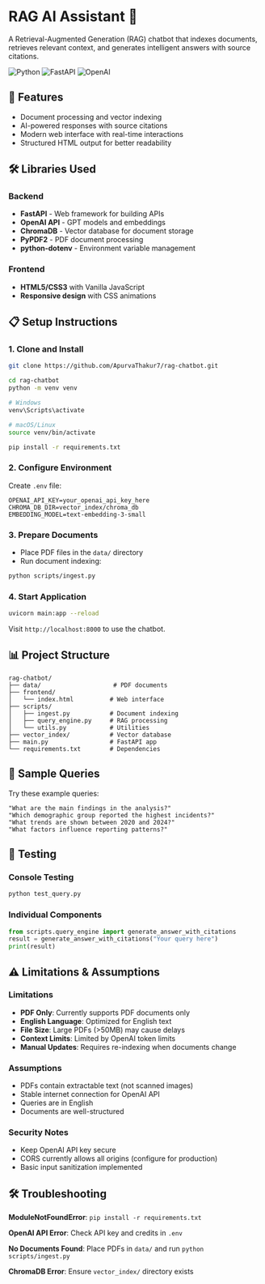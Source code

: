 # RAG AI Assistant 🤖

A Retrieval-Augmented Generation (RAG) chatbot that indexes documents, retrieves relevant context, and generates intelligent answers with source citations.

![Python](https://img.shields.io/badge/python-3.8+-blue.svg)
![FastAPI](https://img.shields.io/badge/FastAPI-005571?logo=fastapi)
![OpenAI](https://img.shields.io/badge/OpenAI-412991?logo=openai&logoColor=white)

## 🚀 Features

- Document processing and vector indexing
- AI-powered responses with source citations
- Modern web interface with real-time interactions
- Structured HTML output for better readability

## 🛠️ Libraries Used

### Backend
- **FastAPI** - Web framework for building APIs
- **OpenAI API** - GPT models and embeddings
- **ChromaDB** - Vector database for document storage
- **PyPDF2** - PDF document processing
- **python-dotenv** - Environment variable management

### Frontend
- **HTML5/CSS3** with Vanilla JavaScript
- **Responsive design** with CSS animations

## 📋 Setup Instructions

### 1. Clone and Install
```bash
git clone https://github.com/ApurvaThakur7/rag-chatbot.git

cd rag-chatbot
python -m venv venv

# Windows
venv\Scripts\activate

# macOS/Linux
source venv/bin/activate

pip install -r requirements.txt
```

### 2. Configure Environment
Create `.env` file:
```env
OPENAI_API_KEY=your_openai_api_key_here
CHROMA_DB_DIR=vector_index/chroma_db
EMBEDDING_MODEL=text-embedding-3-small
```

### 3. Prepare Documents
- Place PDF files in the `data/` directory
- Run document indexing:
```bash
python scripts/ingest.py
```

### 4. Start Application
```bash
uvicorn main:app --reload
```

Visit `http://localhost:8000` to use the chatbot.

## 📊 Project Structure

```
rag-chatbot/
├── data/                    # PDF documents
├── frontend/
│   └── index.html          # Web interface
├── scripts/
│   ├── ingest.py           # Document indexing
│   ├── query_engine.py     # RAG processing
│   └── utils.py            # Utilities
├── vector_index/           # Vector database
├── main.py                 # FastAPI app
└── requirements.txt        # Dependencies
```

## 🧪 Sample Queries

Try these example queries:

```
"What are the main findings in the analysis?"
"Which demographic group reported the highest incidents?"
"What trends are shown between 2020 and 2024?"
"What factors influence reporting patterns?"
```

## 🔬 Testing

### Console Testing
```bash
python test_query.py
```

### Individual Components
```python
from scripts.query_engine import generate_answer_with_citations
result = generate_answer_with_citations("Your query here")
print(result)
```

## ⚠️ Limitations & Assumptions

### Limitations
- **PDF Only**: Currently supports PDF documents only
- **English Language**: Optimized for English text
- **File Size**: Large PDFs (>50MB) may cause delays
- **Context Limits**: Limited by OpenAI token limits
- **Manual Updates**: Requires re-indexing when documents change

### Assumptions
- PDFs contain extractable text (not scanned images)
- Stable internet connection for OpenAI API
- Queries are in English
- Documents are well-structured

### Security Notes
- Keep OpenAI API key secure
- CORS currently allows all origins (configure for production)
- Basic input sanitization implemented

## 🛠️ Troubleshooting

**ModuleNotFoundError**: `pip install -r requirements.txt`

**OpenAI API Error**: Check API key and credits in `.env`

**No Documents Found**: Place PDFs in `data/` and run `python scripts/ingest.py`

**ChromaDB Error**: Ensure `vector_index/` directory exists

